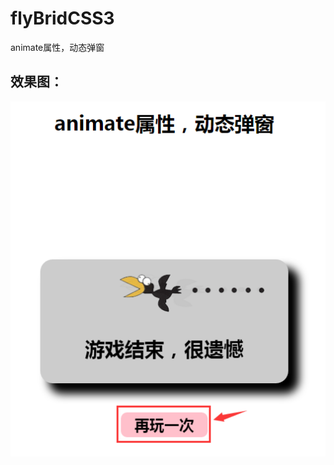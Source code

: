 # flyBridCSS3
animate属性，动态弹窗

## 效果图：
![image](https://github.com/xiaojiandong/flyBridCSS3/blob/master/img/animate-mask.png)
